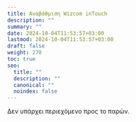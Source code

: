```yaml
---
title: Αναβάθμιση Wizcom inTouch
description: ""
summary: ""
date: 2024-10-04T11:53:57+03:00
lastmod: 2024-10-04T11:53:57+03:00
draft: false
weight: 270
toc: true
seo:
  title: ""
  description: ""
  canonical: ""
  noindex: false
---
```

Δεν υπάρχει περιεχόμενο προς το παρών.
